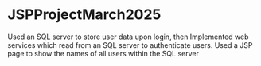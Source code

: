 # JSPProjectMarch2025

Used an SQL server to store user data upon login, then Implemented web services which read from an SQL server to authenticate users. Used a JSP page to show the names of all users within the SQL server


